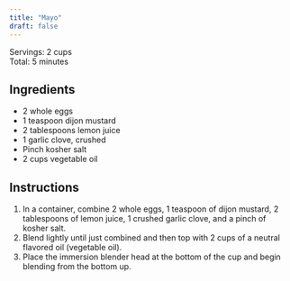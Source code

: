 ```yaml
---
title: "Mayo"
draft: false
---
```


Servings: 2 cups  
Total: 5 minutes  


## Ingredients

- 2 whole eggs
- 1 teaspoon dijon mustard
- 2 tablespoons lemon juice
- 1 garlic clove, crushed
- Pinch kosher salt
- 2 cups vegetable oil


## Instructions

1. In a container, combine 2 whole eggs, 1 teaspoon of dijon mustard, 2 tablespoons of lemon juice, 1 crushed garlic clove, and a pinch of kosher salt.
2. Blend lightly until just combined and then top with 2 cups of a neutral flavored oil (vegetable oil).
3. Place the immersion blender head at the bottom of the cup and begin blending from the bottom up.